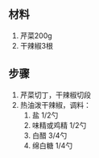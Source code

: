 ## 材料
1. 芹菜200g
2. 干辣椒3根

## 步骤
1. 芹菜切丁，干辣椒切段
2. 热油泼干辣椒，调料：  
   1. 盐 1/2勺  
   2. 味精或鸡精 1/2勺
   3. 白醋 3/4勺
   4. 绵白糖 1/4勺
